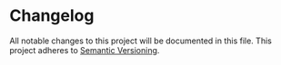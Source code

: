 # Changelog

All notable changes to this project will be documented in this file.
This project adheres to [Semantic Versioning](http://semver.org/).